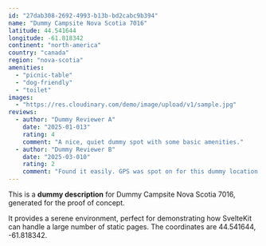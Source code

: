 ```yaml
---
id: "27dab308-2692-4993-b13b-bd2cabc9b394"
name: "Dummy Campsite Nova Scotia 7016"
latitude: 44.541644
longitude: -61.818342
continent: "north-america"
country: "canada"
region: "nova-scotia"
amenities:
  - "picnic-table"
  - "dog-friendly"
  - "toilet"
images:
  - "https://res.cloudinary.com/demo/image/upload/v1/sample.jpg"
reviews:
  - author: "Dummy Reviewer A"
    date: "2025-01-013"
    rating: 4
    comment: "A nice, quiet dummy spot with some basic amenities."
  - author: "Dummy Reviewer B"
    date: "2025-03-010"
    rating: 2
    comment: "Found it easily. GPS was spot on for this dummy location."
---
```


This is a **dummy description** for Dummy Campsite Nova Scotia 7016, generated for the proof of concept.

It provides a serene environment, perfect for demonstrating how SvelteKit can handle a large number of static pages. The coordinates are 44.541644, -61.818342.
